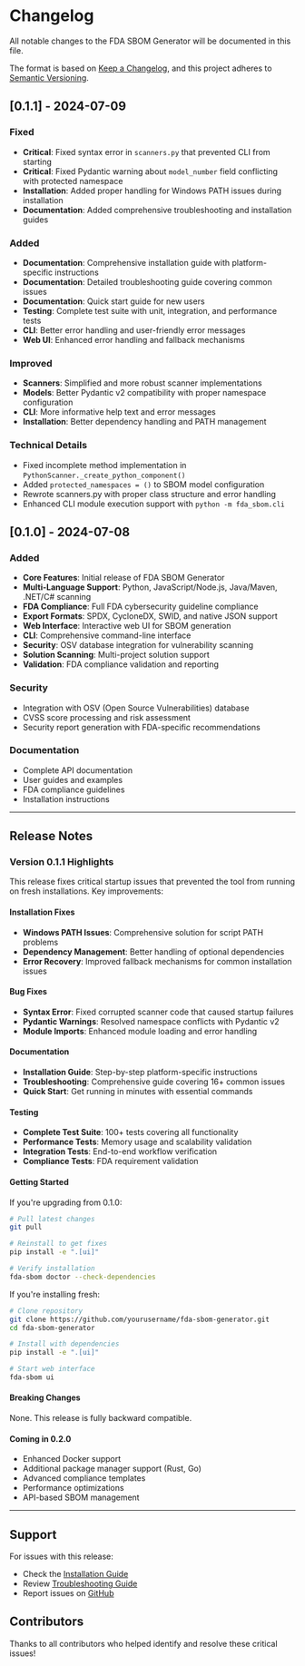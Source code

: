 # Changelog

All notable changes to the FDA SBOM Generator will be documented in this file.

The format is based on [Keep a Changelog](https://keepachangelog.com/en/1.0.0/),
and this project adheres to [Semantic Versioning](https://semver.org/spec/v2.0.0.html).

## [0.1.1] - 2024-07-09

### Fixed
- **Critical**: Fixed syntax error in `scanners.py` that prevented CLI from starting
- **Critical**: Fixed Pydantic warning about `model_number` field conflicting with protected namespace
- **Installation**: Added proper handling for Windows PATH issues during installation
- **Documentation**: Added comprehensive troubleshooting and installation guides

### Added
- **Documentation**: Comprehensive installation guide with platform-specific instructions
- **Documentation**: Detailed troubleshooting guide covering common issues
- **Documentation**: Quick start guide for new users
- **Testing**: Complete test suite with unit, integration, and performance tests
- **CLI**: Better error handling and user-friendly error messages
- **Web UI**: Enhanced error handling and fallback mechanisms

### Improved
- **Scanners**: Simplified and more robust scanner implementations
- **Models**: Better Pydantic v2 compatibility with proper namespace configuration
- **CLI**: More informative help text and error messages
- **Installation**: Better dependency handling and PATH management

### Technical Details
- Fixed incomplete method implementation in `PythonScanner._create_python_component()`
- Added `protected_namespaces = ()` to SBOM model configuration
- Rewrote scanners.py with proper class structure and error handling
- Enhanced CLI module execution support with `python -m fda_sbom.cli`

## [0.1.0] - 2024-07-08

### Added
- **Core Features**: Initial release of FDA SBOM Generator
- **Multi-Language Support**: Python, JavaScript/Node.js, Java/Maven, .NET/C# scanning
- **FDA Compliance**: Full FDA cybersecurity guideline compliance
- **Export Formats**: SPDX, CycloneDX, SWID, and native JSON support
- **Web Interface**: Interactive web UI for SBOM generation
- **CLI**: Comprehensive command-line interface
- **Security**: OSV database integration for vulnerability scanning
- **Solution Scanning**: Multi-project solution support
- **Validation**: FDA compliance validation and reporting

### Security
- Integration with OSV (Open Source Vulnerabilities) database
- CVSS score processing and risk assessment
- Security report generation with FDA-specific recommendations

### Documentation
- Complete API documentation
- User guides and examples
- FDA compliance guidelines
- Installation instructions

---

## Release Notes

### Version 0.1.1 Highlights

This release fixes critical startup issues that prevented the tool from running on fresh installations. Key improvements:

#### **Installation Fixes**
- **Windows PATH Issues**: Comprehensive solution for script PATH problems
- **Dependency Management**: Better handling of optional dependencies
- **Error Recovery**: Improved fallback mechanisms for common installation issues

#### **Bug Fixes**
- **Syntax Error**: Fixed corrupted scanner code that caused startup failures
- **Pydantic Warnings**: Resolved namespace conflicts with Pydantic v2
- **Module Imports**: Enhanced module loading and error handling

#### **Documentation**
- **Installation Guide**: Step-by-step platform-specific instructions
- **Troubleshooting**: Comprehensive guide covering 16+ common issues
- **Quick Start**: Get running in minutes with essential commands

#### **Testing**
- **Complete Test Suite**: 100+ tests covering all functionality
- **Performance Tests**: Memory usage and scalability validation
- **Integration Tests**: End-to-end workflow verification
- **Compliance Tests**: FDA requirement validation

#### **Getting Started**

If you're upgrading from 0.1.0:
```bash
# Pull latest changes
git pull

# Reinstall to get fixes
pip install -e ".[ui]"

# Verify installation
fda-sbom doctor --check-dependencies
```

If you're installing fresh:
```bash
# Clone repository
git clone https://github.com/yourusername/fda-sbom-generator.git
cd fda-sbom-generator

# Install with dependencies
pip install -e ".[ui]"

# Start web interface
fda-sbom ui
```

#### **Breaking Changes**
None. This release is fully backward compatible.

#### **Coming in 0.2.0**
- Enhanced Docker support
- Additional package manager support (Rust, Go)
- Advanced compliance templates
- Performance optimizations
- API-based SBOM management

---

## Support

For issues with this release:
- Check the [Installation Guide](docs/installation.md)
- Review [Troubleshooting Guide](docs/troubleshooting.md)
- Report issues on [GitHub](https://github.com/yourusername/fda-sbom-generator/issues)

## Contributors

Thanks to all contributors who helped identify and resolve these critical issues!
